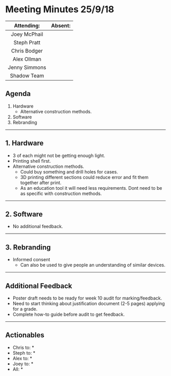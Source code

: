 # Meeting Minutes 25/9/18

| Attending: | Absent: |
| :---: | :---: |
| Joey McPhail | |
| Steph Pratt | |
| Chris Bodger | |
| Alex Ollman | |
| Jenny Simmons | |
| Shadow Team | |

## Agenda
1. Hardware
   * Alternative construction methods.
2. Software
3. Rebranding

---

## 1. Hardware
* 3 of each might not be getting enough light.
* Printing shell first.
* Alternative construction methods.
  * Could buy something and drill holes for cases.
  * 3D printing different sections could reduce error and fit them together after print.
  * As an education tool it will need less requirements. Dont need to be as specific with construction methods.

---

## 2. Software
* No additional feedback.

---

## 3. Rebranding
* Informed consent
  * Can also be used to give people an understanding of similar devices.

---

## Additional Feedback
* Poster draft needs to be ready for week 10 audit for marking/feedback.
* Need to start thinking about justification document (2-5 pages) applying for a grade.
* Complete how-to guide before audit to get feedback.

---

## Actionables
* Chris to:
  * 
* Steph to:
  * 
* Alex to:
  * 
* Joey to:
  * 
* All:
  * 
